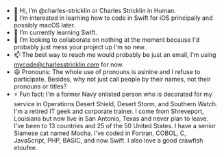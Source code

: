 - 👋 Hi, I’m @charles-stricklin or Charles Stricklin in Human.
- 👀 I’m interested in learning how to code in Swift for iOS principally and possibly macOS later.
- 🌱 I’m currently learning Swift.
- 💞️ I’m looking to collaborate on nothing at the moment because I'd probably just mess your project up I'm so new.
- 📫 The best way to reach me would probably be just an email, I'm using mycode@charlesstricklin.com for now.
- 😄 Pronouns: The whole use of pronouns is asinine and I refuse to participate. Besides, why not just call people by their names, not their pronouns or titles?
- ⚡ Fun fact: I'm a former Navy enlisted person who is decorated for my service in Operations Desert Shield, Desert Storm, and Southern Watch. I'm a retired IT geek and corporate trainer. I come from Shreveport, Louisiana but now live in San Antonio, Texas and never plan to leave. I've been to 13 countries and 25 of the 50 United States. I have a senior Siamese cat named Mocha. I've coded in Fortran, COBOL, C, JavaScript, PHP, BASIC, and now Swift. I also love a good crawfish etoufee.

<!---
charles-stricklin/charles-stricklin is a ✨ special ✨ repository because its `README.md` (this file) appears on your GitHub profile.
You can click the Preview link to take a look at your changes.
--->
